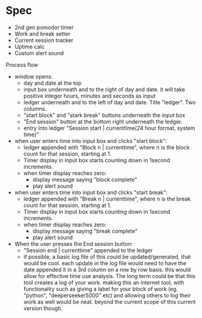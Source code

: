 # Spec

- 2nd gen pomodor timer
- Work and break setter
- Current session tracker
- Uptime calc
- Custom alert sound

Process flow
- window opens:
    - day and date at the top
    - input box underneath and to the right of day and date. it will take positive integer hours, minutes and seconds as input
    - ledger underneath and to the left of day and date. Title "ledger". Two columns.
    - "start block" and "stark break" buttons underneath the input box
    - "End session" button at the bottom right underneath the ledger.
    - entry into ledger "Session start | currenttime(24 hour format, system time)"
- when user enters time into input box and clicks "start block":
    - ledger appended with "Block n | currenttime", where n is the block count for that session, starting at 1.
    - Timer display in input box starts counting down in 1second increments.
    - when timer display reaches zero:
        - display message saying "block complete"
        - play alert sound
- when user enters time into input box and clicks "start break":
    - ledger appended with "Break n | currenttime", where n is the break count for that session, starting at 1.
    - Timer display in input box starts counting down in 1second increments.
    - when timer display reaches zero:
        - display message saying "break complete"
        - play alert sound
- When the user presses the End session button:
    -   "Session end | currenttime" appended to the ledger
    - if possible, a basic log file of this could be updated/generated, that would be cool. each update in the log file would need to have the date appended it in a 3rd column on a row by row basis. this would allow for effective time use analysis. The long term could be that this tool creates a log of your work. making this an internet tool, with functionality such as giving a label for your block of work (eg. "python", "deeperseeker5000" etc) and allowing others to log their work as well would be neat. beyond the current scope of this current version though.


    